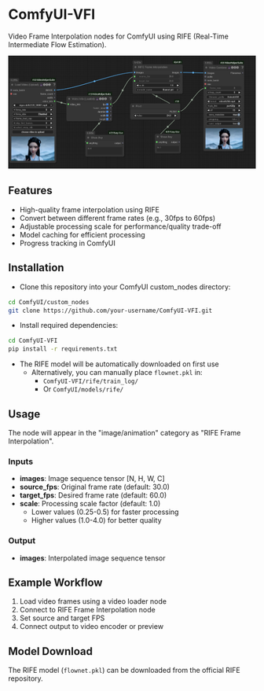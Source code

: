 # ComfyUI-VFI

Video Frame Interpolation nodes for ComfyUI using RIFE (Real-Time Intermediate Flow Estimation).

![RIFE](./docs/image.png)

## Features

- High-quality frame interpolation using RIFE
- Convert between different frame rates (e.g., 30fps to 60fps)
- Adjustable processing scale for performance/quality trade-off
- Model caching for efficient processing
- Progress tracking in ComfyUI

## Installation

- Clone this repository into your ComfyUI custom_nodes directory:

```bash
cd ComfyUI/custom_nodes
git clone https://github.com/your-username/ComfyUI-VFI.git
```

- Install required dependencies:

```bash
cd ComfyUI-VFI
pip install -r requirements.txt
```

- The RIFE model will be automatically downloaded on first use
  - Alternatively, you can manually place `flownet.pkl` in:
    - `ComfyUI-VFI/rife/train_log/`
    - Or `ComfyUI/models/rife/`

## Usage

The node will appear in the "image/animation" category as "RIFE Frame Interpolation".

### Inputs

- **images**: Image sequence tensor [N, H, W, C]
- **source_fps**: Original frame rate (default: 30.0)
- **target_fps**: Desired frame rate (default: 60.0)
- **scale**: Processing scale factor (default: 1.0)
  - Lower values (0.25-0.5) for faster processing
  - Higher values (1.0-4.0) for better quality

### Output

- **images**: Interpolated image sequence tensor

## Example Workflow

1. Load video frames using a video loader node
2. Connect to RIFE Frame Interpolation node
3. Set source and target FPS
4. Connect output to video encoder or preview

## Model Download

The RIFE model (`flownet.pkl`) can be downloaded from the official RIFE repository.
